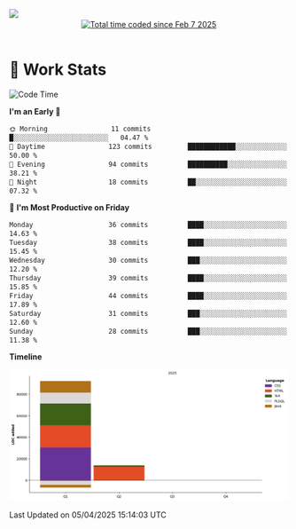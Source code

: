 <img src="https://capsule-render.vercel.app/api?type=waving&color=E0D7C8&height=200&section=header&text=Jeong8333&animation=fadeIn&fontColor=6D4930&fontSize=65&fontAlignY=60&stroke=6D4930&strokeWidth=3" />

<div align = center>
<a href="https://wakatime.com/@9207cd9b-e0ca-4b15-bb6a-6ad0a31854f8"><img src="https://wakatime.com/badge/user/9207cd9b-e0ca-4b15-bb6a-6ad0a31854f8.svg" alt="Total time coded since Feb 7 2025" /></a>
</div>
<br>

# 📝 **Work Stats**


<!--START_SECTION:waka-->
![Code Time](http://img.shields.io/badge/Code%20Time-9%20hrs%205%20mins-blue)

**I'm an Early 🐤** 

```text
🌞 Morning                11 commits          █░░░░░░░░░░░░░░░░░░░░░░░░   04.47 % 
🌆 Daytime                123 commits         ████████████░░░░░░░░░░░░░   50.00 % 
🌃 Evening                94 commits          ██████████░░░░░░░░░░░░░░░   38.21 % 
🌙 Night                  18 commits          ██░░░░░░░░░░░░░░░░░░░░░░░   07.32 % 
```
📅 **I'm Most Productive on Friday** 

```text
Monday                   36 commits          ████░░░░░░░░░░░░░░░░░░░░░   14.63 % 
Tuesday                  38 commits          ████░░░░░░░░░░░░░░░░░░░░░   15.45 % 
Wednesday                30 commits          ███░░░░░░░░░░░░░░░░░░░░░░   12.20 % 
Thursday                 39 commits          ████░░░░░░░░░░░░░░░░░░░░░   15.85 % 
Friday                   44 commits          ████░░░░░░░░░░░░░░░░░░░░░   17.89 % 
Saturday                 31 commits          ███░░░░░░░░░░░░░░░░░░░░░░   12.60 % 
Sunday                   28 commits          ███░░░░░░░░░░░░░░░░░░░░░░   11.38 % 
```


**Timeline**

![Lines of Code chart](https://raw.githubusercontent.com/Jeong8333/Jeong8333/main/assets/bar_graph.png)


 Last Updated on 05/04/2025 15:14:03 UTC
<!--END_SECTION:waka-->

